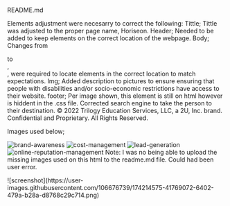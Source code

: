 README.md

Elements adjustment were necesarry to correct the following:
Tittle; Tittle was adjusted to the proper page name, Horiseon.
Header; Needed to be added to keep elements on the correct location of the webpage.
Body; Changes from <div> to <section>, <aside>, were required to locate elements in the correct location to match expectations.
Img; Added description to pictures to ensure ensuring that people with disabilities and/or socio-economic restrictions have access to their website.
footer; Per image shown, this element is still on html however is hiddent in the .css file.
Corrected search engine to take the person to their destination.
© 2022 Trilogy Education Services, LLC, a 2U, Inc. brand. Confidential and Proprietary. All Rights Reserved.

  Images used below;
 
![brand-awareness](https://user-images.githubusercontent.com/106676739/173859966-c8cc1bd7-b606-499b-b5dc-f1d6a2b17448.png)
![cost-management](https://user-images.githubusercontent.com/106676739/173859984-b6845bf8-0f5d-4f45-bd6c-7c3d23c279ec.png)
![lead-generation](https://user-images.githubusercontent.com/106676739/173860022-c1dbbeed-b0a6-49ea-a29c-6037e5f63d7b.png)
![online-reputation-management](https://user-images.githubusercontent.com/106676739/173860043-1472a5df-88f7-4f14-b3b7-ce21a24db3e5.jpg)
   Note: I was no being able to upload the missing images used on this html to the readme.md file. Could had been user error.
  
  
  <Screenshot>
    ![screenshot](https://user-images.githubusercontent.com/106676739/174214575-41769072-6402-479a-b28a-d8768c29c714.png)
    
    
    
    
    
    

 
